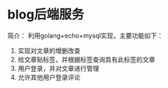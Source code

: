 # blog后端服务
简介：
利用golang+echo+mysql实现，主要功能如下：
1. 实现对文章的增删改查
2. 给文章贴标签，并根据标签查询具有此标签的文章
3. 用户登录，并对文章进行管理
4. 允许其他用户登录评论

